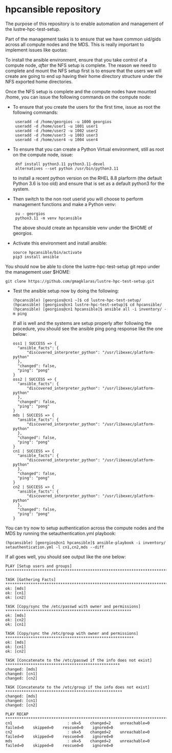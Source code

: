 # hpcansible repository

The purpose of this repository is to enable automation and management of the lustre-hpc-test-setup.

Part of the management tasks is to ensure that we have common uid/gids across all compute nodes and the MDS. This is really important to implement issues like quotas:

To install the ansible environment, ensure that you take control of a compute node, *after* the NFS setup is complete. The reason we need to complete and mount the NFS setup first is to ensure that the users we will create are going to end up having their home directory structure under the NFS exported home directories.

Once the NFS setup is complete and the compute nodes have mounted /home, you can issue the following commands on the compute node:

- To ensure that you create the users for the first time, issue as root the following commands:
  ```
   useradd -d /home/georgios -u 1000 georgios
   useradd -d /home/user1 -u 1001 user1
   useradd -d /home/user2 -u 1002 user2
   useradd -d /home/user3 -u 1003 user3
   useradd -d /home/user4 -u 1004 user4
  ```

- To ensure that you can create a Python Virtual environment, still as root on the compute node, issue:
  ```
   dnf install python3.11 python3.11-devel
   alternatives --set python /usr/bin/python3.11 
  ```
  to install a recent python version on the RHEL 8.8 plarform (the default Python 3.6 is too old) and ensure that is set as a default python3 for the system.

- Then switch to the non root userid you will choose to perform management functions and make a Python venv:
  ```
   su - georgios
   python3.11 -m venv hpcansible
  ```
  The above should create an hpcansible venv under the $HOME of georgios. 

- Activate this environment and install ansible:
  ```
  source hpcansible/bin/activate
  pip3 install ansible
  ```

You should now be able to clone the lustre-hpc-test-setup git repo under the management user $HOME:
```
git clone https://github.com/gmagklaras/lustre-hpc-test-setup.git 
```

- Test the ansible setup now by doing the following:
  ```
  (hpcansible) [georgios@cn1 ~]$ cd lustre-hpc-test-setup/
  (hpcansible) [georgios@cn1 lustre-hpc-test-setup]$ cd hpcansible/
  (hpcansible) [georgios@cn1 hpcansible]$ ansible all -i inventory/ -m ping
  ```
  If all is well and the systems are setup properly after following the procedure, you should see the ansible ping pong response like the one below:
  ```
  oss1 | SUCCESS => {
    "ansible_facts": {
        "discovered_interpreter_python": "/usr/libexec/platform-python"
    },
    "changed": false,
    "ping": "pong"
  }
  oss2 | SUCCESS => {
    "ansible_facts": {
        "discovered_interpreter_python": "/usr/libexec/platform-python"
    },
    "changed": false,
    "ping": "pong"
  }
  mds | SUCCESS => {
    "ansible_facts": {
        "discovered_interpreter_python": "/usr/libexec/platform-python"
    },
    "changed": false,
    "ping": "pong"
  }
  cn1 | SUCCESS => {
    "ansible_facts": {
        "discovered_interpreter_python": "/usr/libexec/platform-python"
    },
    "changed": false,
    "ping": "pong"
  }
  cn2 | SUCCESS => {
    "ansible_facts": {
        "discovered_interpreter_python": "/usr/libexec/platform-python"
    },
    "changed": false,
    "ping": "pong"
  }
  ```

You can try now to setup authentication across the compute nodes and the MDS by running the setauthentication.yml playbook:
```
(hpcansible) [georgios@cn1 hpcansible]$ ansible-playbook -i inventory/ setauthentication.yml -l cn1,cn2,mds --diff
```

If all goes well, you should see output like the one below:
```
PLAY [Setup users and groups] *************************************************************************************

TASK [Gathering Facts] ********************************************************************************************
ok: [mds]
ok: [cn1]
ok: [cn2]

TASK [Copy/sync the /etc/passwd with owner and permissions] *******************************************************
ok: [mds]
ok: [cn2]
ok: [cn1]

TASK [Copy/sync the /etc/group with owner and permissions] ********************************************************
ok: [mds]
ok: [cn1]
ok: [cn2]

TASK [Concatenate to the /etc/passwd if the info does not exist] **************************************************
changed: [mds]
changed: [cn1]
changed: [cn2]

TASK [Concatenate to the /etc/group if the info does not exist] ***************************************************
changed: [mds]
changed: [cn1]
changed: [cn2]

PLAY RECAP ********************************************************************************************************
cn1                        : ok=5    changed=2    unreachable=0    failed=0    skipped=0    rescued=0    ignored=0   
cn2                        : ok=5    changed=2    unreachable=0    failed=0    skipped=0    rescued=0    ignored=0   
mds                        : ok=5    changed=2    unreachable=0    failed=0    skipped=0    rescued=0    ignored=0 
```








